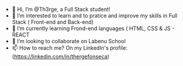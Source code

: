 - 👋 Hi, I’m @Th3rge, a Full Stack student!
- 👀 I’m interested to learn and to pratice and improve my skills in Full Stack ( Front-end and Back-end)
- 🌱 I’m currently learning Frond-end languages ( HTML, CSS & JS - REACT
- 💞️ I’m looking to collaborate on Labenu School
- 📫 How to reach me? On my LinkedIn's profile: (https://linkedin.com/in/thergefonseca)

<!---
Th3rge/Th3rge is a ✨ special ✨ repository because its `README.md` (this file) appears on your GitHub profile.
You can click the Preview link to take a look at your changes.
--->
